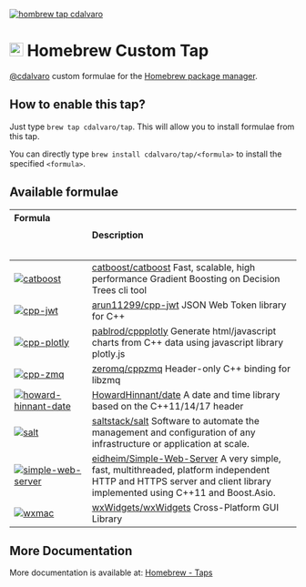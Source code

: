 [![hombrew tap cdalvaro][homebrew_tap_badge]][homebrew_tap_url]

# <img src="https://simpleicons.org/icons/homebrew.svg" height=24pt> Homebrew Custom Tap

[@cdalvaro](https://github.com/cdalvaro) custom formulae for the [Homebrew package manager](https://brew.sh).

## How to enable this tap?

Just type `brew tap cdalvaro/tap`. This will allow you to install formulae from this tap.

You can directly type `brew install cdalvaro/tap/<formula>` to install the specified `<formula>`.

## Available formulae

| Formula &nbsp; &nbsp; &nbsp; &nbsp; &nbsp; &nbsp; &nbsp; &nbsp; &nbsp; &nbsp; &nbsp; &nbsp; &nbsp; &nbsp; &nbsp; &nbsp; &nbsp; &nbsp; &nbsp; &nbsp; &nbsp; &nbsp; &nbsp; &nbsp; &nbsp; &nbsp; &nbsp; &nbsp; &nbsp; &nbsp; &nbsp; &nbsp; &nbsp; &nbsp; &nbsp; &nbsp; &nbsp; &nbsp; &nbsp; &nbsp; | Description                                                                                                                                                                                                         |
| :---------------------------------------------------------------------------------------------------------------------------------------------------------------------------------------------------------------------------------------------------------------------------------------------- | :------------------------------------------------------------------------------------------------------------------------------------------------------------------------------------------------------------------ |
| [![catboost][catboost_badge]](Formula/catboost.rb) | [catboost/catboost](https://github.com/catboost/catboost) Fast, scalable, high performance Gradient Boosting on Decision Trees cli tool |
| [![cpp-jwt][cpp-jwt_badge]](Formula/cpp-jwt.rb)                                                                                                                                                                                                                                                 | [arun11299/cpp-jwt](https://github.com/arun11299/cpp-jwt) JSON Web Token library for C++                                                                                                                            |
| [![cpp-plotly][cpp-plotly_badge]](Formula/cpp-plotly.rb)                                                                                                                                                                                                                                        | [pablrod/cppplotly](https://github.com/pablrod/cppplotly) Generate html/javascript charts from C++ data using javascript library plotly.js                                                                          |
| [![cpp-zmq][cpp-zmq_badge]](Formula/cpp-zmq.rb)                                                                                                                                                                                                                                                 | [zeromq/cppzmq](https://github.com/zeromq/cppzmq) Header-only C++ binding for libzmq                                                                                                                                |
| [![howard-hinnant-date][howard-hinnant-date_badge]](Formula/howard-hinnant-date.rb)                                                                                                                                                                                                             | [HowardHinnant/date](https://github.com/HowardHinnant/date) A date and time library based on the C++11/14/17 <chrono> header                                                                                        |
| [![salt][salt_badge]](Formula/salt.rb)                                                                                                                                                                                                                                                          | [saltstack/salt](https://github.com/saltstack/salt) Software to automate the management and configuration of any infrastructure or application at scale.                                                            |
| [![simple-web-server][simple-web-server_badge]](Formula/simple-web-server.rb)                                                                                                                                                                                                                   | [eidheim/Simple-Web-Server](https://gitlab.com/eidheim/Simple-Web-Server) A very simple, fast, multithreaded, platform independent HTTP and HTTPS server and client library implemented using C++11 and Boost.Asio. |
| [![wxmac][wxmac_badge]](Formula/wxmac.rb)                                                                                                                                                                                                                                                       | [wxWidgets/wxWidgets](https://github.com/wxWidgets/wxWidgets) Cross-Platform GUI Library                                                                                                                            |

## More Documentation

More documentation is available at: [Homebrew - Taps](https://docs.brew.sh/Taps)

[homebrew_tap_badge]: https://img.shields.io/badge/brew%20tap-cdalvaro/tap-orange?style=flat-square&logo=Homebrew&color=FBB040
[homebrew_tap_url]: https://github.com/cdalvaro/homebrew-tap
[catboost_badge]: https://img.shields.io/badge/catboost-0.24.4-orange?style=flat-square&color=FBB040
[cpp-jwt_badge]: https://img.shields.io/badge/cpp--jwt-1.4-orange?style=flat-square&color=FBB040
[cpp-plotly_badge]: https://img.shields.io/badge/cpp--plotly-0.4.0-orange?style=flat-square&color=FBB040
[cpp-zmq_badge]: https://img.shields.io/badge/cpp--zmq-4.7.1-orange?style=flat-square&color=FBB040
[howard-hinnant-date_badge]: https://img.shields.io/badge/howard--hinnant--date-3.0.0-orange?style=flat-square&color=FBB040
[salt_badge]: https://img.shields.io/badge/salt-3002.2%20(python@3.7)-orange?style=flat-square&color=FBB040
[simple-web-server_badge]: https://img.shields.io/badge/simple--web--server-3.1.1-orange?style=flat-square&color=FBB040
[wxmac_badge]: https://img.shields.io/badge/wxmac-3.1.4-orange?style=flat-square&color=FBB040
